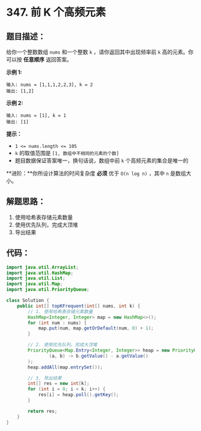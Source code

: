 # 347. 前 K 个高频元素

## 题目描述：

给你一个整数数组 `nums` 和一个整数 `k` ，请你返回其中出现频率前 `k` 高的元素。你可以按 **任意顺序** 返回答案。

**示例 1:**

```
输入: nums = [1,1,1,2,2,3], k = 2
输出: [1,2]
```

**示例 2:**

```
输入: nums = [1], k = 1
输出: [1]
```

**提示：**

+ `1 <= nums.length <= 105`
+ `k` 的取值范围是 `[1, 数组中不相同的元素的个数]`
+ 题目数据保证答案唯一，换句话说，数组中前 `k` 个高频元素的集合是唯一的

**进阶：**你所设计算法的时间复杂度 **必须** 优于 `O(n log n)` ，其中 `n` 是数组大小。

## 解题思路：

1. 使用哈希表存储元素数量
2. 使用优先队列，完成大顶堆
3. 导出结果

## 代码：

```java
import java.util.ArrayList;
import java.util.HashMap;
import java.util.List;
import java.util.Map;
import java.util.PriorityQueue;

class Solution {
    public int[] topKFrequent(int[] nums, int k) {
        // 1. 使用哈希表存储元素数量
        HashMap<Integer, Integer> map = new HashMap<>();
        for (int num : nums) {
            map.put(num, map.getOrDefault(num, 0) + 1);
        }

        // 2. 使用优先队列，完成大顶堆
        PriorityQueue<Map.Entry<Integer, Integer>> heap = new PriorityQueue<>(
                (a, b) -> b.getValue() - a.getValue()
        );
        heap.addAll(map.entrySet());

        // 3. 导出结果
        int[] res = new int[k];
        for (int i = 0; i < k; i++) {
            res[i] = heap.poll().getKey();
        }

        return res;
    }
}
```

